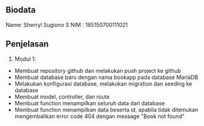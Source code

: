 ## Biodata
Name: Sherryl Sugiono S
NIM : 185150700111021

## Penjelasan
1. Modul 1: 
- Membuat repository github dan melakukan push project ke github
- Membuat database baru dengan nama bookapp pada database MariaDB
- Melakukan konfigurasi database, melakukan migration dan seeding ke database
- Membuat model, controller, dan route
- Membuat function menampilkan seluruh data dari database
- Membuat function menampilkan data beserta id, apabila tidak ditemukan mengembalikan error code 404 dengan message "Book not found"